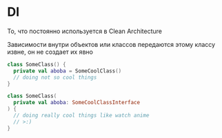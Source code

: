 # DI

То, что постоянно используется в Clean Architecture

Зависимости внутри объектов или классов передаются этому классу извне, он не создает их явно

```kotlin
class SomeClass() {
  private val aboba = SomeCoolClass()
  // doing not so cool things
}
```

```kotlin
class SomeClass(
  private val aboba: SomeCoolClassInterface
) {
  // doing really cool things like watch anime
  // >:)
}
```